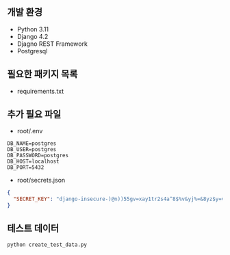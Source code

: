 ## 개발 환경
- Python 3.11
- Django 4.2
- Djagno REST Framework
- Postgresql

## 필요한 패키지 목록
- requirements.txt

## 추가 필요 파일
- root/.env
```
DB_NAME=postgres
DB_USER=postgres
DB_PASSWORD=postgres
DB_HOST=localhost
DB_PORT=5432
```
- root/secrets.json
```json
{
  "SECRET_KEY": "django-insecure-)@n))55gv=xay1tr2s4a^8$%v&yj%=&8yz$y=vt%%uv15s4s)y"
}
```

## 테스트 데이터
```
python create_test_data.py
```